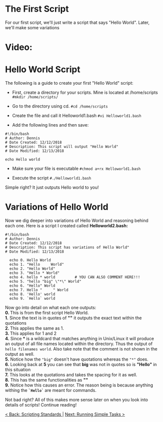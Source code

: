# The First Script
For our first script, we'll just write a script that says "Hello World". Later, we'll make some variations
# Video:

# Hello World Script
The following is a guide to create your first "Hello World" script:

- First, create a directory for your scripts. Mine is located at /home/scripts ```#mkdir /home/scripts/```

- Go to the directory using cd. ```#cd /home/scripts```

-  Create the file and call it Helloworld1.bash ```#vi Helloworld1.bash```

- Add the following lines and then save:
```
#!/bin/bash
# Author: Dennis
# Date Created: 12/12/2018
# Description: This script will output "Hello World"
# Date Modified: 12/13/2018

echo Hello world

```
- Make sure your file is executable ```#chmod a+rx Helloworld1.bash```

- Execute the script ```#./Helloworld1.bash```

Simple right? It just outputs Hello world to you!

# Variations of Hello World
Now we dig deeper into variations of Hello World and reasoning behind each one.
Here is a script I created called <b> Helloworld2.bash:</b>

```
#!/bin/bash
# Author: Dennis
# Date Created: 12/12/2018
# Description: This script has variations of Hello World"
# Date Modified: 12/13/2018

  echo 0. Hello World
  echo 1. "Hello     World"	      
  echo 2. "Hello World"
  echo 3. "Hello * World"
  echo 4. hello * world         # YOU CAN ALSO COMMENT HERE!!!
  echo 5. "hello "big" \"*\" World"
  echo 6. "Hello" World
  echo 7. Hello "     " World
  echo 8. 'Hello' world
  echo 9. `Hello` world
```
Now go into detail on what each one outputs: <br>
<b> 0. </b> This is from the first script Hello World.<br>
<b> 1.</b> Since the text is in quotes of <b>""</b> it outputs the exact text within the quotations<br>
<b> 2. </b> This applies the same as 1.<br>
<b> 3. </b>  This applies for 1 and 2<br>
<b>4.</b>  Since <b>* </b> is a wildcard that matches anything in Unix/Linux it will produce an output of all file names located within the directory. Thus the output of ```hello filenames world```. Also take note that the comment is not shown in the output as well.<br>
<b>5.</b> Notice how the ```"big"``` doesn't have quotations whereas the ```"*"``` does. <br>
<b>6.</b> Looking back at <b>5</b> you can see that <b>big</b> was not in quotes so is <b>"Hello"</b> in this situation<br>
<b>7.</b> This looks at the quotations and takes the spacing for it as well.<br>
<b>8.</b> This has the same functionalities as <b>""</b><br>
<b>9.</b> Notice how this causes an error. The reason being is because anything withing the <b>``` `Hello` ``` </b> are meant for commands.<br>

Not bad right? All of this makes more sense later on when you look into details of scripts! Continue reading!

[ < Back: Scripting Standards ](https://github.com/sxcdennis/basic-shell-scripting/blob/master/Scripting%20Standards.md) | [ Next: Running Simple Tasks >](https://github.com/sxcdennis/basic-shell-scripting/blob/master/Running%20Simple%20Tasks.md)
